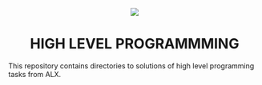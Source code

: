 <p align="center">
  <a href="https://skillicons.dev">
    <img src="https://skillicons.dev/icons?i=python,node,javascript,html,css" />
  </a>
</p>
<h1 align="center">HIGH LEVEL PROGRAMMMING</h1>

This repository contains directories to solutions of high level programming tasks from ALX.
